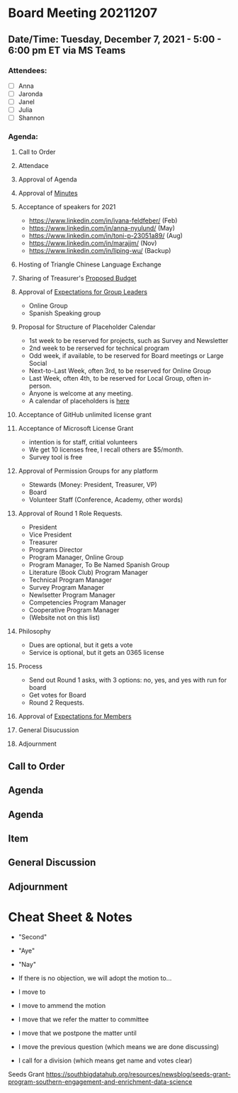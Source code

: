 # Board Meeting 20211207

## Date/Time: Tuesday, December 7, 2021 - 5:00 - 6:00 pm ET via MS Teams

### Attendees: 

- [ ] Anna
- [ ] Jaronda
- [ ] Janel
- [ ] Julia
- [ ] Shannon

### Agenda:
1. Call to Order
2. Attendace
3. Approval of Agenda
4. Approval of [Minutes](../BoardMinutes/20210607.md)

5. Acceptance of speakers for 2021
    - https://www.linkedin.com/in/ivana-feldfeber/ (Feb)
    - https://www.linkedin.com/in/anna-nyulund/ (May)
    - https://www.linkedin.com/in/toni-p-23051a89/ (Aug)
    - https://www.linkedin.com/in/marajjm/ (Nov)
    - https://www.linkedin.com/in/liping-wu/ (Backup)
6. Hosting of Triangle Chinese Language Exchange
7. Sharing of Treasurer's [Proposed Budget]((../PoliciesFiles/2022_ProposedBudget_20211206.md))
8. Approval of [Expectations for Group Leaders](../../Policies/Roles/2022Roles/ExpectationsOfGroupLeaders.md)
    - Online Group
    - Spanish Speaking group

9. Proposal for Structure of Placeholder Calendar
    - 1st week to be reserved for projects, such as Survey and Newsletter
    - 2nd week to be rerserved for technical program
    - Odd week, if available, to be reserved for Board meetings or Large Social
    - Next-to-Last Week, often 3rd, to be reserved for Online Group
    - Last Week, often 4th, to be reserved for Local Group, often in-person. 
    - Anyone is welcome at any meeting.
    - A calendar of placeholders is [here](../../Policies/Calendar.md)
10. Acceptance of GitHub unlimited license grant
11. Acceptance of Microsoft License Grant
    - intention is for staff, critial volunteers
    - We get 10 licenses free, I recall others are $5/month. 
    - Survey tool is free
12. Approval of Permission Groups for any platform
    - Stewards (Money: President, Treasurer, VP)
    - Board
    - Volunteer Staff (Conference, Academy, other words)
13. Approval of Round 1 Role Requests. 
    - President
    - Vice President
    - Treasurer
    - Programs Director
    - Program Manager, Online Group
    - Program Manager, To Be Named Spanish Group
    - Literature (Book Club) Program Manager
    - Technical Program Manager
    - Survey Program Manager
    - Newlsetter Program Manager
    - Competencies Program Manager
    - Cooperative Program Manager
    - (Website not on this list)
14. Philosophy
    - Dues are optional, but it gets a vote
    - Service is optional, but it gets an 0365 license
15. Process
    - Send out Round 1 asks, with 3 options: no, yes, and yes with run for board
    - Get votes for Board
    - Round 2 Requests. 
16. Approval of [Expectations for Members](../../Policies/Roles/2022Roles/ExpectationsOfMembers.md)
17. General Disucussion
18. Adjournment


## Call to Order

## Agenda

## Agenda

## Item

## General Discussion

## Adjournment







# Cheat Sheet & Notes

* "Second"
* "Aye"
* "Nay"

* If there is no objection, we will adopt the motion to...

* I move to
* I move to ammend the motion
* I move that we refer the matter to committee
* I move that we postpone the matter until
* I move the previous question (which means we are done discussing)
* I call for a division (which means get name and votes clear)



Seeds Grant
https://southbigdatahub.org/resources/newsblog/seeds-grant-program-southern-engagement-and-enrichment-data-science